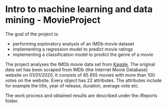 # Intro to machine learning and data mining - MovieProject

The goal of the project is:

* performing exploratory analysis of an IMDb movie dataset
* implementing a regression model to predict movie ratings
* implementing a classification model to predict the genre of a movie

The project analyses the IMDb movie data set from [Kaggle](https://www.kaggle.com/stefanoleone992/imdb-extensive-dataset). The original data set has been scraped from IMDb
(the Internet Movie Database) website on 01/01/2020. It consists of 85 855 movies with more than 100 votes on the website. Every object has 22 attributes. The attributes include for example the title,
year of release, duration, average vote etc. 

The work process and obtained results are described under the /Reports folder.
